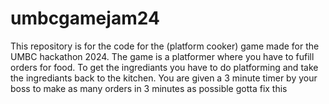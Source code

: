 # umbcgamejam24
This repository is for the code for the (platform cooker) game made for the UMBC hackathon 2024.
 The game is a platformer where you have to fufill orders for food.
 To get the ingrediants you have to do platforming and take the ingrediants back to the kitchen.
 You are given a 3 minute timer by your boss to make as many orders in 3 minutes as possible
gotta fix this
